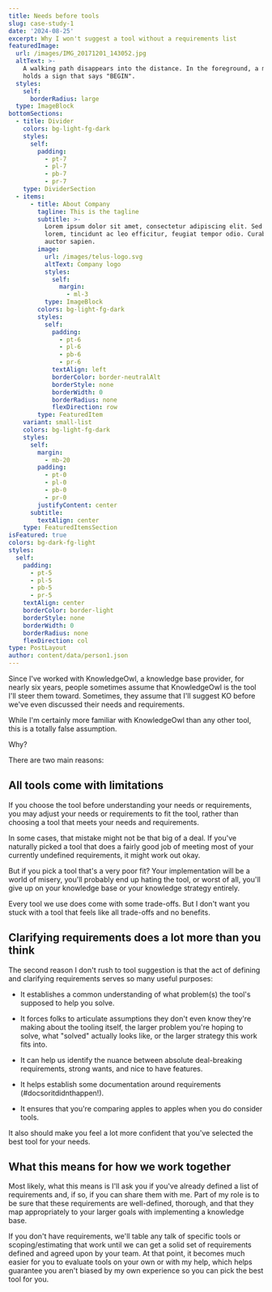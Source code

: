 ```yaml
---
title: Needs before tools
slug: case-study-1
date: '2024-08-25'
excerpt: Why I won't suggest a tool without a requirements list
featuredImage:
  url: /images/IMG_20171201_143052.jpg
  altText: >-
    A walking path disappears into the distance. In the foreground, a metal pole
    holds a sign that says "BEGIN".
  styles:
    self:
      borderRadius: large
  type: ImageBlock
bottomSections:
  - title: Divider
    colors: bg-light-fg-dark
    styles:
      self:
        padding:
          - pt-7
          - pl-7
          - pb-7
          - pr-7
    type: DividerSection
  - items:
      - title: About Company
        tagline: This is the tagline
        subtitle: >-
          Lorem ipsum dolor sit amet, consectetur adipiscing elit. Sed ante
          lorem, tincidunt ac leo efficitur, feugiat tempor odio. Curabitur at
          auctor sapien.
        image:
          url: /images/telus-logo.svg
          altText: Company logo
          styles:
            self:
              margin:
                - ml-3
          type: ImageBlock
        colors: bg-light-fg-dark
        styles:
          self:
            padding:
              - pt-6
              - pl-6
              - pb-6
              - pr-6
            textAlign: left
            borderColor: border-neutralAlt
            borderStyle: none
            borderWidth: 0
            borderRadius: none
            flexDirection: row
        type: FeaturedItem
    variant: small-list
    colors: bg-light-fg-dark
    styles:
      self:
        margin:
          - mb-20
        padding:
          - pt-0
          - pl-0
          - pb-0
          - pr-0
        justifyContent: center
      subtitle:
        textAlign: center
    type: FeaturedItemsSection
isFeatured: true
colors: bg-dark-fg-light
styles:
  self:
    padding:
      - pt-5
      - pl-5
      - pb-5
      - pr-5
    textAlign: center
    borderColor: border-light
    borderStyle: none
    borderWidth: 0
    borderRadius: none
    flexDirection: col
type: PostLayout
author: content/data/person1.json
---
```

Since I've worked with KnowledgeOwl, a knowledge base provider, for nearly six years, people sometimes assume that KnowledgeOwl is the tool I'll steer them toward. Sometimes, they assume that I'll suggest KO before we've even discussed their needs and requirements.

While I'm certainly more familiar with KnowledgeOwl than any other tool, this is a totally false assumption.

Why?

There are two main reasons:

## All tools come with limitations

If you choose the tool before understanding your needs or requirements, you may adjust your needs or requirements to fit the tool, rather than choosing a tool that meets your needs and requirements.

In some cases, that mistake might not be that big of a deal. If you've naturally picked a tool that does a fairly good job of meeting most of your currently undefined requirements, it might work out okay.

But if you pick a tool that's a very poor fit? Your implementation will be a world of misery, you'll probably end up hating the tool, or worst of all, you'll give up on your knowledge base or your knowledge strategy entirely.

Every tool we use does come with some trade-offs. But I don't want you stuck with a tool that feels like all trade-offs and no benefits.

## Clarifying requirements does a lot more than you think

The second reason I don't rush to tool suggestion is that the act of defining and clarifying requirements serves so many useful purposes:

*   It establishes a common understanding of what problem(s) the tool's supposed to help you solve.

*   It forces folks to articulate assumptions they don't even know they're making about the tooling itself, the larger problem you're hoping to solve, what "solved" actually looks like, or the larger strategy this work fits into.

*   It can help us identify the nuance between absolute deal-breaking requirements, strong wants, and nice to have features.

*   It helps establish some documentation around requirements (#docsoritdidnthappen!).

*   It ensures that you're comparing apples to apples when you do consider tools.

It also should make you feel a lot more confident that you've selected the best tool for your needs.

## What this means for how we work together

Most likely, what this means is I'll ask you if you've already defined a list of requirements and, if so, if you can share them with me. Part of my role is to be sure that these requirements are well-defined, thorough, and that they map appropriately to your larger goals with implementing a knowledge base.

If you don't have requirements, we'll table any talk of specific tools or scoping/estimating that work until we can get a solid set of requirements defined and agreed upon by your team. At that point, it becomes much easier for you to evaluate tools on your own or with my help, which helps guarantee you aren't biased by my own experience so you can pick the best tool for you.

